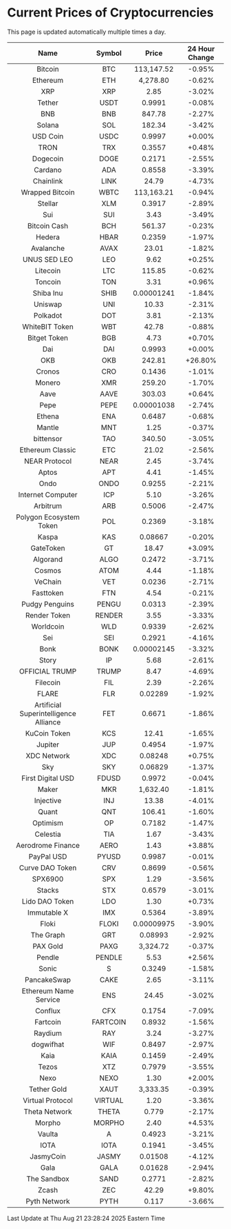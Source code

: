 # Current Prices of Cryptocurrencies
This page is updated automatically multiple times a day.

| Name | Symbol | Price | 24 Hour Change |
| :---: |:---:| :---: | :---: |
| Bitcoin | BTC | 113,147.52 | -0.95% |
| Ethereum | ETH | 4,278.80 | -0.62% |
| XRP | XRP | 2.85 | -3.02% |
| Tether | USDT | 0.9991 | -0.08% |
| BNB | BNB | 847.78 | -2.27% |
| Solana | SOL | 182.34 | -3.42% |
| USD Coin | USDC | 0.9997 | +0.00% |
| TRON | TRX | 0.3557 | +0.48% |
| Dogecoin | DOGE | 0.2171 | -2.55% |
| Cardano | ADA | 0.8558 | -3.39% |
| Chainlink | LINK | 24.79 | -4.73% |
| Wrapped Bitcoin | WBTC | 113,163.21 | -0.94% |
| Stellar | XLM | 0.3917 | -2.89% |
| Sui | SUI | 3.43 | -3.49% |
| Bitcoin Cash | BCH | 561.37 | -0.23% |
| Hedera | HBAR | 0.2359 | -1.97% |
| Avalanche | AVAX | 23.01 | -1.82% |
| UNUS SED LEO | LEO | 9.62 | +0.25% |
| Litecoin | LTC | 115.85 | -0.62% |
| Toncoin | TON | 3.31 | +0.96% |
| Shiba Inu | SHIB | 0.00001241 | -1.84% |
| Uniswap | UNI | 10.33 | -2.31% |
| Polkadot | DOT | 3.81 | -2.13% |
| WhiteBIT Token | WBT | 42.78 | -0.88% |
| Bitget Token | BGB | 4.73 | +0.70% |
| Dai | DAI | 0.9993 | +0.00% |
| OKB | OKB | 242.81 | +26.80% |
| Cronos | CRO | 0.1436 | -1.01% |
| Monero | XMR | 259.20 | -1.70% |
| Aave | AAVE | 303.03 | +0.64% |
| Pepe | PEPE | 0.00001038 | -2.74% |
| Ethena | ENA | 0.6487 | -0.68% |
| Mantle | MNT | 1.25 | -0.37% |
| bittensor | TAO | 340.50 | -3.05% |
| Ethereum Classic | ETC | 21.02 | -2.56% |
| NEAR Protocol | NEAR | 2.45 | -3.74% |
| Aptos | APT | 4.41 | -1.45% |
| Ondo | ONDO | 0.9255 | -2.21% |
| Internet Computer | ICP | 5.10 | -3.26% |
| Arbitrum | ARB | 0.5006 | -2.47% |
| Polygon Ecosystem Token | POL | 0.2369 | -3.18% |
| Kaspa | KAS | 0.08667 | -0.20% |
| GateToken | GT | 18.47 | +3.09% |
| Algorand | ALGO | 0.2472 | -3.71% |
| Cosmos | ATOM | 4.44 | -1.18% |
| VeChain | VET | 0.0236 | -2.71% |
| Fasttoken | FTN | 4.54 | -0.21% |
| Pudgy Penguins | PENGU | 0.0313 | -2.39% |
| Render Token | RENDER | 3.55 | -3.33% |
| Worldcoin | WLD | 0.9339 | -2.62% |
| Sei | SEI | 0.2921 | -4.16% |
| Bonk | BONK | 0.00002145 | -3.32% |
| Story | IP | 5.68 | -2.61% |
| OFFICIAL TRUMP | TRUMP | 8.47 | -4.69% |
| Filecoin | FIL | 2.39 | -2.26% |
| FLARE | FLR | 0.02289 | -1.92% |
| Artificial Superintelligence Alliance | FET | 0.6671 | -1.86% |
| KuCoin Token | KCS | 12.41 | -1.65% |
| Jupiter | JUP | 0.4954 | -1.97% |
| XDC Network | XDC | 0.08248 | +0.75% |
| Sky | SKY | 0.06829 | -1.37% |
| First Digital USD | FDUSD | 0.9972 | -0.04% |
| Maker | MKR | 1,632.40 | -1.81% |
| Injective | INJ | 13.38 | -4.01% |
| Quant | QNT | 106.41 | -1.60% |
| Optimism | OP | 0.7182 | -1.47% |
| Celestia | TIA | 1.67 | -3.43% |
| Aerodrome Finance | AERO | 1.43 | +3.88% |
| PayPal USD | PYUSD | 0.9987 | -0.01% |
| Curve DAO Token | CRV | 0.8699 | -0.56% |
| SPX6900 | SPX | 1.29 | -3.56% |
| Stacks | STX | 0.6579 | -3.01% |
| Lido DAO Token | LDO | 1.30 | +0.73% |
| Immutable X | IMX | 0.5364 | -3.89% |
| Floki | FLOKI | 0.00009975 | -3.90% |
| The Graph | GRT | 0.08993 | -2.92% |
| PAX Gold | PAXG | 3,324.72 | -0.37% |
| Pendle | PENDLE | 5.53 | +2.56% |
| Sonic | S | 0.3249 | -1.58% |
| PancakeSwap | CAKE | 2.65 | -3.11% |
| Ethereum Name Service | ENS | 24.45 | -3.02% |
| Conflux | CFX | 0.1754 | -7.09% |
| Fartcoin | FARTCOIN | 0.8932 | -1.56% |
| Raydium | RAY | 3.24 | -3.27% |
| dogwifhat | WIF | 0.8497 | -2.97% |
| Kaia | KAIA | 0.1459 | -2.49% |
| Tezos | XTZ | 0.7979 | -3.55% |
| Nexo | NEXO | 1.30 | +2.00% |
| Tether Gold | XAUT | 3,333.35 | -0.39% |
| Virtual Protocol | VIRTUAL | 1.20 | -3.36% |
| Theta Network | THETA | 0.779 | -2.17% |
| Morpho | MORPHO | 2.40 | +4.53% |
| Vaulta | A | 0.4923 | -3.21% |
| IOTA | IOTA | 0.1941 | -3.45% |
| JasmyCoin | JASMY | 0.01508 | -4.12% |
| Gala | GALA | 0.01628 | -2.94% |
| The Sandbox | SAND | 0.2771 | -2.82% |
| Zcash | ZEC | 42.29 | +9.80% |
| Pyth Network | PYTH | 0.117 | -3.66% |

Last Update at Thu Aug 21 23:28:24 2025 Eastern Time